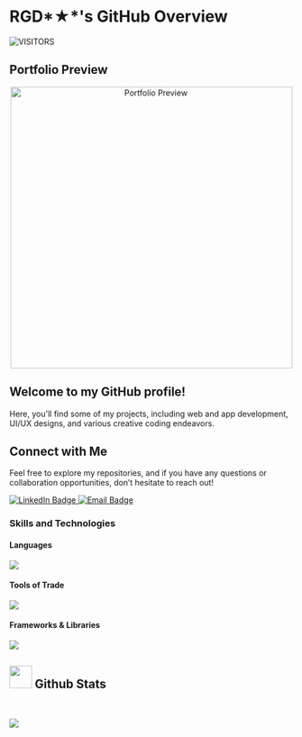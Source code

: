 # RGD*★*'s GitHub Overview  
<img alt="VISITORS" src="https://github.com/user-attachments/assets/3d71d7af-9437-40ae-b8fb-806569fded80" />
 

## Portfolio Preview
<p align="center">
  <a href="https://rgd01sh.github.io/Raghad-Portfolio/" target="_blank">
    <img src="https://s1.ezgif.com/tmp/ezgif-1c0bf1c9eba4dd.gif" alt="Portfolio Preview" width="500"/>
  </a>
</p>
 


## Welcome to my GitHub profile! 
Here, you'll find some of my projects, including web and app development, UI/UX designs, and various creative coding endeavors. 

## Connect with Me
Feel free to explore my repositories, and if you have any questions or collaboration opportunities, don’t hesitate to reach out!

<a href="https://www.linkedin.com/in/raghad-alshanqeeti/" target="_blank">
  <img src="https://img.shields.io/badge/LinkedIn-blue?logo=linkedin&logoColor=white" alt="LinkedIn Badge" />
</a>
<a href="mailto:rgd.01@outlook.com">
  <img src="https://img.shields.io/badge/Email-D14836?logo=gmail&logoColor=white" alt="Email Badge" />
</a>
 
### Skills and Technologies

#### Languages
<p>
  <a href="https://github.com/rgd01sh/github-readme-stats">
    <img align="center" src="https://github-readme-stats.vercel.app/api/top-langs/?username=rgd01sh&layout=compact&theme=onedark&langs_count=5&hide=php,java,jupyter%20notebook" />
  </a>
</p>

#### Tools of Trade
<p>
  <a href="https://skillicons.dev">
    <img src="https://skillicons.dev/icons?i=git,github,figma,vscode&perline=4" />
  </a>
</p>

#### Frameworks & Libraries
<p>
  <a href="https://skillicons.dev">
    <img src="https://skillicons.dev/icons?i=react,next,tailwind,bootstrap&perline=4" />
  </a>
</p> 

## <img src="https://i.giphy.com/media/v1.Y2lkPTc5MGI3NjExZmdvZDNmb3hmejM5Zm5tdHBqejhxbXhjYzE0MnZreGRpMmdieTNwYyZlcD12MV9pbnRlcm5hbF9naWZfYnlfaWQmY3Q9Zw/vgd2aXjyeUkgUTnfjg/giphy-downsized.gif" width="40"> **Github Stats**

<br />

<p>
  <img align="center" src="https://streak-stats.demolab.com/?user=rgd01sh&theme=onedark&layout=compact" />
</p>


